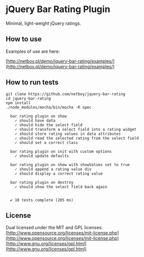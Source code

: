 jQuery Bar Rating Plugin
========================

Minimal, light-weight jQuery ratings.

How to use
----------

Examples of use are here:

[http://netboy.pl/demo/jquery-bar-rating/examples/](http://netboy.pl/demo/jquery-bar-rating/examples/)

How to run tests
----------------

```
git clone https://github.com/netboy/jquery-bar-rating
cd jquery-bar-rating
npm install
./node_modules/mocha/bin/mocha -R spec

  bar rating plugin on show
    ✓ should have data
    ✓ should hide the select field
    ✓ should transform a select field into a rating widget
    ✓ should store rating values in data attributes
    ✓ should read the selected rating from the select field
    ✓ should set a correct class

  bar rating plugin on init with custom options
    ✓ should update defaults

  bar rating plugin on show with showValues set to true
    ✓ should append a rating value div
    ✓ should display a correct rating value

  bar rating plugin on destroy
    ✓ should show the select field back again


  ✔ 10 tests complete (205 ms)

```

License
-------

Dual licensed under the MIT and GPL licenses:<br />
[http://www.opensource.org/licenses/mit-license.php](http://www.opensource.org/licenses/mit-license.php)<br />
[http://www.gnu.org/licenses/gpl.html](http://www.gnu.org/licenses/gpl.html)